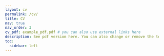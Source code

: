 ```yaml
---
layout: cv
permalink: /cv/
title: CV
nav: true
nav_order: 3
cv_pdf: example_pdf.pdf # you can also use external links here
description: See pdf version here. You can also change or remove the top pdf download button.
toc:
  sidebar: left
---
```

